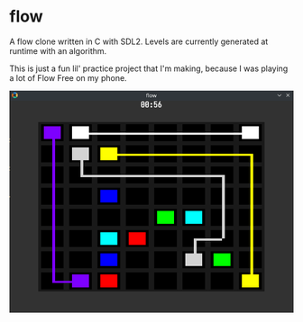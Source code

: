 # flow
A flow clone written in C with SDL2. Levels are currently generated at runtime with
an algorithm.

This is just a fun lil' practice project that I'm making, because I was playing a lot
of Flow Free on my phone.

![Alt text](screenshot.png?raw=true "Screenshot of flow")
